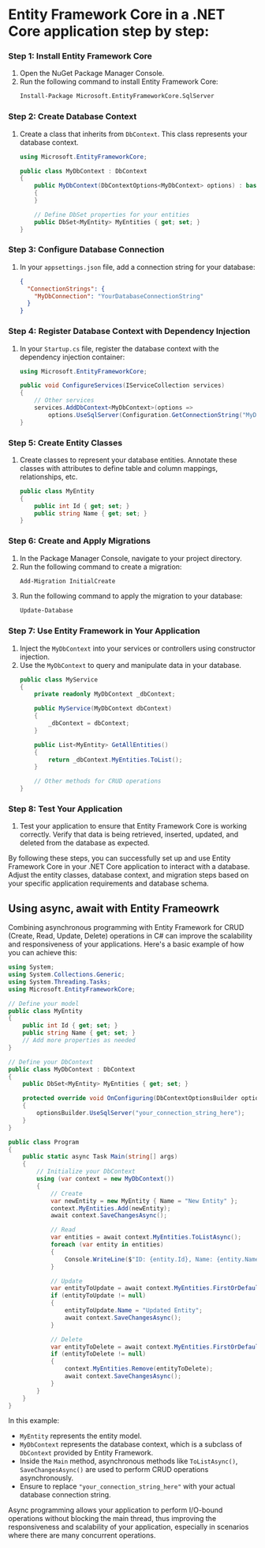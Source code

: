 # Entity Framework Core in a .NET Core application step by step:

### Step 1: Install Entity Framework Core

1. Open the NuGet Package Manager Console.
2. Run the following command to install Entity Framework Core:
   ```bash
   Install-Package Microsoft.EntityFrameworkCore.SqlServer
   ```

### Step 2: Create Database Context

1. Create a class that inherits from `DbContext`. This class represents your database context.
   ```csharp
   using Microsoft.EntityFrameworkCore;

   public class MyDbContext : DbContext
   {
       public MyDbContext(DbContextOptions<MyDbContext> options) : base(options)
       {
       }

       // Define DbSet properties for your entities
       public DbSet<MyEntity> MyEntities { get; set; }
   }
   ```

### Step 3: Configure Database Connection

1. In your `appsettings.json` file, add a connection string for your database:
   ```json
   {
     "ConnectionStrings": {
       "MyDbConnection": "YourDatabaseConnectionString"
     }
   }
   ```

### Step 4: Register Database Context with Dependency Injection

1. In your `Startup.cs` file, register the database context with the dependency injection container:
   ```csharp
   using Microsoft.EntityFrameworkCore;

   public void ConfigureServices(IServiceCollection services)
   {
       // Other services
       services.AddDbContext<MyDbContext>(options =>
           options.UseSqlServer(Configuration.GetConnectionString("MyDbConnection")));
   }
   ```

### Step 5: Create Entity Classes

1. Create classes to represent your database entities. Annotate these classes with attributes to define table and column mappings, relationships, etc.
   ```csharp
   public class MyEntity
   {
       public int Id { get; set; }
       public string Name { get; set; }
   }
   ```

### Step 6: Create and Apply Migrations

1. In the Package Manager Console, navigate to your project directory.
2. Run the following command to create a migration:
   ```bash
   Add-Migration InitialCreate
   ```
3. Run the following command to apply the migration to your database:
   ```bash
   Update-Database
   ```

### Step 7: Use Entity Framework in Your Application

1. Inject the `MyDbContext` into your services or controllers using constructor injection.
2. Use the `MyDbContext` to query and manipulate data in your database.
   ```csharp
   public class MyService
   {
       private readonly MyDbContext _dbContext;

       public MyService(MyDbContext dbContext)
       {
           _dbContext = dbContext;
       }

       public List<MyEntity> GetAllEntities()
       {
           return _dbContext.MyEntities.ToList();
       }

       // Other methods for CRUD operations
   }
   ```

### Step 8: Test Your Application

1. Test your application to ensure that Entity Framework Core is working correctly. Verify that data is being retrieved, inserted, updated, and deleted from the database as expected.

By following these steps, you can successfully set up and use Entity Framework Core in your .NET Core application to interact with a database. Adjust the entity classes, database context, and migration steps based on your specific application requirements and database schema.


## Using async, await with Entity Frameowrk

Combining asynchronous programming with Entity Framework for CRUD (Create, Read, Update, Delete) operations in C# can improve the scalability and responsiveness of your applications. Here's a basic example of how you can achieve this:

```csharp
using System;
using System.Collections.Generic;
using System.Threading.Tasks;
using Microsoft.EntityFrameworkCore;

// Define your model
public class MyEntity
{
    public int Id { get; set; }
    public string Name { get; set; }
    // Add more properties as needed
}

// Define your DbContext
public class MyDbContext : DbContext
{
    public DbSet<MyEntity> MyEntities { get; set; }

    protected override void OnConfiguring(DbContextOptionsBuilder optionsBuilder)
    {
        optionsBuilder.UseSqlServer("your_connection_string_here");
    }
}

public class Program
{
    public static async Task Main(string[] args)
    {
        // Initialize your DbContext
        using (var context = new MyDbContext())
        {
            // Create
            var newEntity = new MyEntity { Name = "New Entity" };
            context.MyEntities.Add(newEntity);
            await context.SaveChangesAsync();

            // Read
            var entities = await context.MyEntities.ToListAsync();
            foreach (var entity in entities)
            {
                Console.WriteLine($"ID: {entity.Id}, Name: {entity.Name}");
            }

            // Update
            var entityToUpdate = await context.MyEntities.FirstOrDefaultAsync(e => e.Id == 1);
            if (entityToUpdate != null)
            {
                entityToUpdate.Name = "Updated Entity";
                await context.SaveChangesAsync();
            }

            // Delete
            var entityToDelete = await context.MyEntities.FirstOrDefaultAsync(e => e.Id == 1);
            if (entityToDelete != null)
            {
                context.MyEntities.Remove(entityToDelete);
                await context.SaveChangesAsync();
            }
        }
    }
}
```

In this example:

- `MyEntity` represents the entity model.
- `MyDbContext` represents the database context, which is a subclass of `DbContext` provided by Entity Framework.
- Inside the `Main` method, asynchronous methods like `ToListAsync()`, `SaveChangesAsync()` are used to perform CRUD operations asynchronously.
- Ensure to replace `"your_connection_string_here"` with your actual database connection string.

Async programming allows your application to perform I/O-bound operations without blocking the main thread, thus improving the responsiveness and scalability of your application, especially in scenarios where there are many concurrent operations.